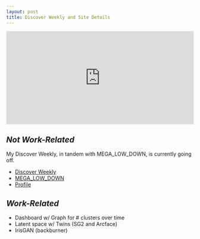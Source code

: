 ```yaml
---
layout: post
title: Discover Weekly and Site Details
---
```


<iframe src="https://open.spotify.com/embed/playlist/7hhiK2Wlu3hlwv6z6HEKfT" width="100%" height="250px" frameborder="0" allowtransparency="true" allow="encrypted-media"></iframe>

## *Not Work-Related*

My Discover Weekly, in tandem with MEGA\_LOW\_DOWN, is currently going off.
* [Discover Weekly](https://open.spotify.com/playlist/37i9dQZEVXcDpXwuZCXm13?si=GxkazwMDQsufDlXf6XXT6g)
* [MEGA\_LOW\_DOWN](https://open.spotify.com/playlist/7hhiK2Wlu3hlwv6z6HEKfT?si=8M7eCse2QjWK3PPL5Z0ysA)
* [Profile](https://open.spotify.com/user/ptins?si=J9eCF6SUQ4mdr1PRG4DN2w)

## *Work-Related*
* Dashboard w/ Graph for # clusters over time
* Latent space w/ Twins (SG2 and Arcface)
* IrisGAN (backburner)

